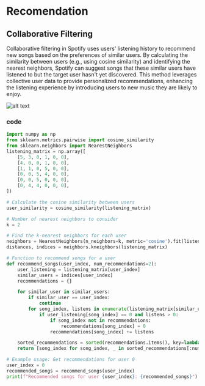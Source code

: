# Recomendation 

## Collaborative Filtering 

Collaborative filtering in Spotify uses users' listening history to recommend new songs based on the preferences of similar users.
By calculating the similarity between users (e.g., using cosine similarity) and identifying the nearest neighbors, Spotify can suggest songs that
these similar users have listened to but the target user hasn't yet discovered. This method leverages collective user data to provide personalized recommendations, 
enhancing the listening experience by introducing users to new music they are likely to enjoy.

![alt text](https://miro.medium.com/v2/resize:fit:1400/0*2100f4rNjGyW3AgJ.gif)


### code 

```py
import numpy as np
from sklearn.metrics.pairwise import cosine_similarity
from sklearn.neighbors import NearestNeighbors
listening_matrix = np.array([
    [5, 3, 0, 1, 0, 0],
    [4, 0, 0, 1, 0, 0],
    [1, 1, 0, 5, 0, 0],
    [0, 0, 5, 4, 0, 0],
    [0, 0, 5, 0, 0, 0],
    [0, 4, 4, 0, 0, 0],
])

# Calculate the cosine similarity between users
user_similarity = cosine_similarity(listening_matrix)

# Number of nearest neighbors to consider
k = 2

# Find the k-nearest neighbors for each user
neighbors = NearestNeighbors(n_neighbors=k, metric='cosine').fit(listening_matrix)
distances, indices = neighbors.kneighbors(listening_matrix)

# Function to recommend songs for a user
def recommend_songs(user_index, num_recommendations=2):
    user_listening = listening_matrix[user_index]
    similar_users = indices[user_index]
    recommendations = {}

    for similar_user in similar_users:
        if similar_user == user_index:
            continue
        for song_index, listens in enumerate(listening_matrix[similar_user]):
            if user_listening[song_index] == 0 and listens > 0:
                if song_index not in recommendations:
                    recommendations[song_index] = 0
                recommendations[song_index] += listens

    sorted_recommendations = sorted(recommendations.items(), key=lambda x: x[1], reverse=True)
    return [song_index for song_index, _ in sorted_recommendations[:num_recommendations]]

# Example usage: Get recommendations for user 0
user_index = 0
recommended_songs = recommend_songs(user_index)
print(f"Recommended songs for user {user_index}: {recommended_songs}")
```
